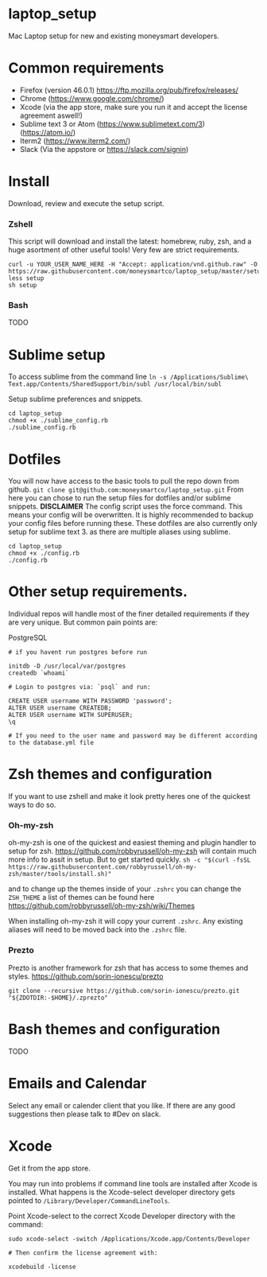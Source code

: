 # laptop_setup
Mac Laptop setup for new and existing moneysmart developers.

# Common requirements
- Firefox (version 46.0.1) https://ftp.mozilla.org/pub/firefox/releases/
- Chrome (https://www.google.com/chrome/)
- Xcode (via the app store, make sure you run it and accept the license agreement aswell!)
- Sublime text 3 or Atom (https://www.sublimetext.com/3) (https://atom.io/)
- Iterm2 (https://www.iterm2.com/)
- Slack (Via the appstore or https://slack.com/signin)

# Install
Download, review and execute the setup script.

### Zshell
This script will download and install the latest: homebrew, ruby, zsh, and a huge asortment of other useful tools!
Very few are strict requirements.
```
curl -u YOUR_USER_NAME_HERE -H "Accept: application/vnd.github.raw" -O https://raw.githubusercontent.com/moneysmartco/laptop_setup/master/setup
less setup
sh setup
```

### Bash
TODO

# Sublime setup
To access sublime from the command line
`ln -s /Applications/Sublime\ Text.app/Contents/SharedSupport/bin/subl /usr/local/bin/subl`

Setup sublime preferences and snippets.
```
cd laptop_setup
chmod +x ./sublime_config.rb
./sublime_config.rb
```

# Dotfiles
You will now have access to the basic tools to pull the repo down from github.
`git clone git@github.com:moneysmartco/laptop_setup.git`
From here you can chose to run the setup files for dotfiles and/or sublime snippets.
**DISCLAIMER**
The config script uses the force command. This means your config will be overwritten.
It is highly recommended to backup your config files before running these.
These dotfiles are also currently only setup for sublime text 3. as there are multiple
aliases using sublime.

```
cd laptop_setup
chmod +x ./config.rb
./config.rb
```

# Other setup requirements.
Individual repos will handle most of the finer detailed requirements if they are very unique.
But common pain points are:

PostgreSQL
```
# if you havent run postgres before run

initdb -D /usr/local/var/postgres
createdb `whoami`

# Login to postgres via: `psql` and run:

CREATE USER username WITH PASSWORD 'password';
ALTER USER username CREATEDB;
ALTER USER username WITH SUPERUSER;
\q

# If you need to the user name and password may be different according to the database.yml file
```

# Zsh themes and configuration
If you want to use zshell and make it look pretty heres one of the quickest ways to do so.

### Oh-my-zsh
oh-my-zsh is one of the quickest and easiest theming and plugin handler to setup for zsh.
https://github.com/robbyrussell/oh-my-zsh will contain much more info to assit in setup.
But to get started quickly.
`sh -c "$(curl -fsSL https://raw.githubusercontent.com/robbyrussell/oh-my-zsh/master/tools/install.sh)"`

and to change up the themes inside of your `.zshrc` you can change the `ZSH_THEME`
a list of themes can be found here
https://github.com/robbyrussell/oh-my-zsh/wiki/Themes

When installing oh-my-zsh it will copy your current `.zshrc`.
Any existing aliases will need to be moved back into the `.zshrc` file.

### Prezto
Prezto is another framework for zsh that has access to some themes and styles.
https://github.com/sorin-ionescu/prezto

`git clone --recursive https://github.com/sorin-ionescu/prezto.git "${ZDOTDIR:-$HOME}/.zprezto"`

# Bash themes and configuration
TODO

# Emails and Calendar
Select any email or calender client that you like.
If there are any good suggestions then please talk to #Dev on slack.

# Xcode
Get it from the app store.

You may run into problems if command line tools are installed after Xcode is installed. What happens is the Xcode-select developer directory gets pointed to  `/Library/Developer/CommandLineTools`.

Point Xcode-select to the correct Xcode Developer directory with the command:
```
sudo xcode-select -switch /Applications/Xcode.app/Contents/Developer

# Then confirm the license agreement with:

xcodebuild -license
```
